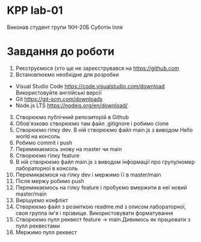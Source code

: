 # KPP lab-01
Виконав студент групи 1КН-20Б Суботін Ілля 
# Завдання до роботи
1. Реєструємося (хто ще не зареєструвався на https://github.com
2. Встановлюємо необхідне для розробки
- Visual Studio Code https://code.visualstudio.com/download
Використовуйте англійські версії
- Git https://git-scm.com/downloads
- Node.js LTS https://nodejs.org/en/download/
3. Створюємо публічний репозиторій в Github
4. Обов'язково створюємо там файл .gitignore і робимо clone
5. Створюємо гілку dev. В ній створюємо файл main.js з виводом Hello world на консоль
6. Робимо commit і push
7. Перемикаємось знову на master чи main
8. Створюємо гілку feature
9. В ній створюємо файл main.js з виводом інформації про групу/номер лабораторної в консоль
10. Перемикаємося на гілку dev і мержимо її в master/main
11. Після мержу робимо push
12. Перемикаємось на гілку feature і пробуємо вмержити в неї новий master/main
13. Вирішуємо конфлікт
14. Створюємо файл з розміткою readme.md з описом лабораторної, своя группа ім'я і прізвище. Використовувати форматування
15. Створюємо пулл реквест feature -> main.Дивимось як працювати з пулл реквестами
16. Мержимо пулл реквест